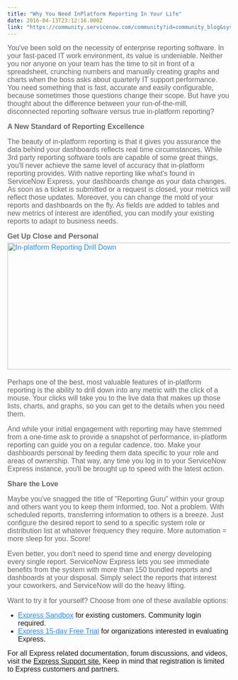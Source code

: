 ```yaml
---
title: "Why You Need InPlatform Reporting In Your Life"
date: 2016-04-13T23:12:16.000Z
link: "https://community.servicenow.com/community?id=community_blog&sys_id=793e6e6ddbd0dbc01dcaf3231f9619be"
---
```

<p style="margin-bottom: 15px; color: #666666; font-family: 'Source Sans Pro', Helvetica, Arial, sans-serif; font-size: 16px;"><span style="font-family: arial, helvetica, sans-serif; font-size: 12pt;">You've been sold on the necessity of enterprise reporting software. In your fast-paced IT work environment, its value is undeniable. Neither you nor anyone on your team has the time to sit in front of a spreadsheet, crunching numbers and manually creating graphs and charts when the boss asks about quarterly IT support performance. You need something that is fast, accurate and easily configurable, because sometimes those questions change their scope. But have you thought about the difference between your run-of-the-mill, disconnected reporting software versus true in-platform reporting?</span></p><p style="margin-bottom: 15px; color: #666666; font-family: 'Source Sans Pro', Helvetica, Arial, sans-serif; font-size: 16px;"><span style="font-family: arial, helvetica, sans-serif; font-size: 12pt;"><strong>A New Standard of Reporting Excellence</strong></span></p><p style="margin-bottom: 15px; color: #666666; font-family: 'Source Sans Pro', Helvetica, Arial, sans-serif; font-size: 16px;"><span style="font-family: arial, helvetica, sans-serif; font-size: 12pt;">The beauty of in-platform reporting is that it gives you assurance the data behind your dashboards reflects real time circumstances. While 3rd party reporting software tools are capable of some great things, you'll never achieve the same level of accuracy that in-platform reporting provides. With native reporting like what's found in ServiceNow Express, your dashboards change as your data changes. As soon as a ticket is submitted or a request is closed, your metrics will reflect those updates. Moreover, you can change the mold of your reports and dashboards on the fly. As fields are added to tables and new metrics of interest are identified, you can modify your existing reports to adapt to business needs.</span></p><p style="margin-bottom: 15px; color: #666666; font-family: 'Source Sans Pro', Helvetica, Arial, sans-serif; font-size: 16px;"><span style="font-family: arial, helvetica, sans-serif; font-size: 12pt;"><strong>Get Up Close and Personal</strong><a href="https://express.servicenow.com/support/wp-content/uploads/2016/04/Report-Drilldown-Clip.gif" rel="attachment wp-att-11496" style="color: #278efc; background: transparent;"><img alt="In-platform Reporting Drill Down" class="wp-image-11496 alignright jive-image" height="287" src="https://express.servicenow.com/support/wp-content/uploads/2016/04/Report-Drilldown-Clip.gif" style="border-color: #cccccc; margin: 5px 0px 20px 20px; float: right; height: 287px; width: 528.412px;" width="528"/></a></span></p><p style="margin-bottom: 15px; color: #666666; font-family: 'Source Sans Pro', Helvetica, Arial, sans-serif; font-size: 16px;"><span style="font-family: arial, helvetica, sans-serif; font-size: 12pt;">Perhaps one of the best, most valuable features of in-platform reporting is the ability to drill down into any metric with the click of a mouse. Your clicks will take you to the live data that makes up those lists, charts, and graphs, so you can get to the details when you need them.</span></p><p style="margin-bottom: 15px; color: #666666; font-family: 'Source Sans Pro', Helvetica, Arial, sans-serif; font-size: 16px;"><span style="font-family: arial, helvetica, sans-serif; font-size: 12pt;">And while your initial engagement with reporting may have stemmed from a one-time ask to provide a snapshot of performance, in-platform reporting can guide you on a regular cadence, too. Make your dashboards personal by feeding them data specific to your role and areas of ownership. That way, any time you log in to your ServiceNow Express instance, you'll be brought up to speed with the latest action.</span></p><p style="margin-bottom: 15px; color: #666666; font-family: 'Source Sans Pro', Helvetica, Arial, sans-serif; font-size: 16px;"><span style="font-family: arial, helvetica, sans-serif; font-size: 12pt;"><strong>Share the Love</strong></span></p><p style="margin-bottom: 15px; color: #666666; font-family: 'Source Sans Pro', Helvetica, Arial, sans-serif; font-size: 16px;"><span style="font-family: arial, helvetica, sans-serif; font-size: 12pt;">Maybe you've snagged the title of "Reporting Guru" within your group and others want you to keep them informed, too. Not a problem. With scheduled reports, transferring information to others is a breeze. Just configure the desired report to send to a specific system role or distribution list at whatever frequency they require. More automation = more sleep for you. Score!</span></p><p style="margin-bottom: 15px; color: #666666; font-family: 'Source Sans Pro', Helvetica, Arial, sans-serif; font-size: 16px;"><span style="font-family: arial, helvetica, sans-serif; font-size: 12pt;">Even better, you don't need to spend time and energy developing every single report. ServiceNow Express lets you see immediate benefits from the system with more than 150 bundled reports and dashboards at your disposal. Simply select the reports that interest your coworkers, and ServiceNow will do the heavy lifting.</span></p><p style="margin-bottom: 15px; color: #666666; font-family: 'Source Sans Pro', Helvetica, Arial, sans-serif; font-size: 16px;"><span style="font-family: arial, helvetica, sans-serif; font-size: 12pt;">Want to try it for yourself? Choose from one of these available options:</span></p><ul><li><span style="font-family: arial, helvetica, sans-serif; font-size: 12pt;"><a title="xpress.servicenow.com/support/sandbox/" href="https://express.servicenow.com/support/sandbox/" style="color: #278efc; background: transparent;">Express Sandbox</a> for existing customers. Community login required.</span></li><li><span style="font-family: arial, helvetica, sans-serif; font-size: 12pt;"><a title="w.servicenow.com/lpdem/demonow-express.html" href="http://www.servicenow.com/lpdem/demonow-express.html" style="color: #278efc; background: transparent;">Express 15-day Free Trial</a> for organizations interested in evaluating Express.</span></li></ul><p></p><p><span style="font-family: arial, helvetica, sans-serif; font-size: 12pt;">For all Express related documentation, forum discussions, and videos, visit the <a title="xpress.servicenow.com/support/" href="https://express.servicenow.com/support/">Express Support site.</a> Keep in mind that registration is limited to Express customers and partners. </span></p>